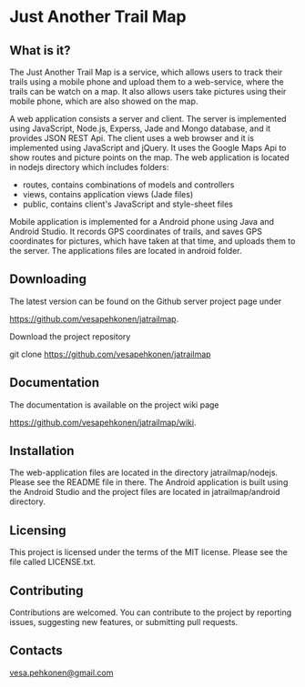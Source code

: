 ﻿
Just Another Trail Map
======================

What is it?
-----------

The Just Another Trail Map is a service, which allows users to track their
trails using a mobile phone and upload them to a web-service, where the trails
can be watch on a map. It also allows users take pictures using their mobile
phone, which are also showed on the map.

A web application consists a server and client. The server is implemented using
JavaScript, Node.js, Experss, Jade and Mongo database, and it provides JSON REST
Api. The client uses a web browser and it is implemented using JavaScript and
jQuery. It uses the Google Maps Api to show routes and picture points on the
map. The web application is located in nodejs directory which includes folders:

- routes, contains combinations of models and controllers
- views, contains application views (Jade files)
- public, contains client's JavaScript and style-sheet files

Mobile application is implemented for a Android phone using Java and Android
Studio. It records GPS coordinates of trails, and saves GPS coordinates for
pictures, which have taken at that time, and uploads them to the server. The
applications files are located in android folder.


Downloading
-----------

The latest version can be found on the Github server project page under

https://github.com/vesapehkonen/jatrailmap.

Download the project repository
 
git clone https://github.com/vesapehkonen/jatrailmap 


Documentation
-------------

The documentation is available on the project wiki page

https://github.com/vesapehkonen/jatrailmap/wiki. 


Installation
------------

The web-application files are located in the directory jatrailmap/nodejs. Please
see the README file in there. The Android application is built using the Android
Studio and the project files are located in jatrailmap/android directory. 


Licensing
---------

This project is licensed under the terms of the MIT license. Please see the file
called LICENSE.txt.

  
Contributing
------------

Contributions are welcomed. You can contribute to the project by reporting
issues, suggesting new features, or submitting pull requests.


Contacts
--------

vesa.pehkonen@gmail.com


